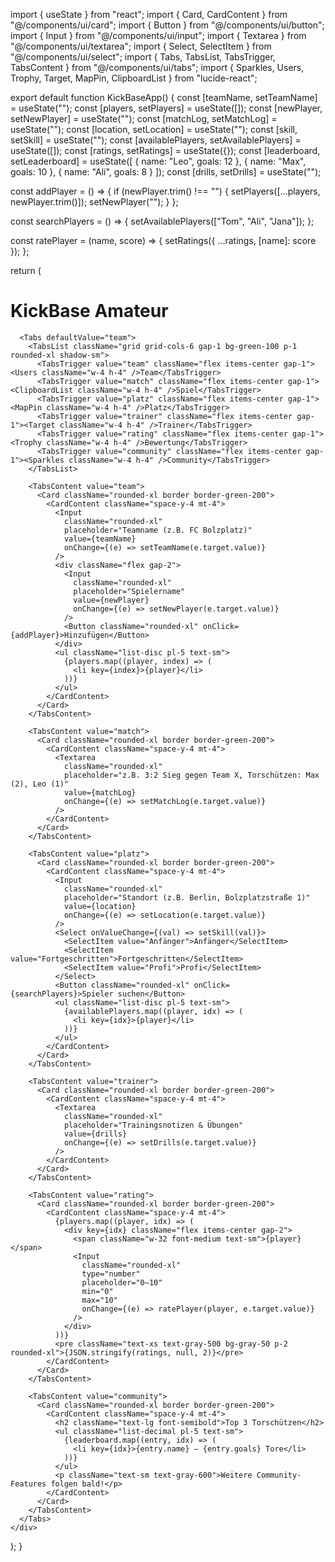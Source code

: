 import { useState } from "react";
import { Card, CardContent } from "@/components/ui/card";
import { Button } from "@/components/ui/button";
import { Input } from "@/components/ui/input";
import { Textarea } from "@/components/ui/textarea";
import { Select, SelectItem } from "@/components/ui/select";
import { Tabs, TabsList, TabsTrigger, TabsContent } from "@/components/ui/tabs";
import { Sparkles, Users, Trophy, Target, MapPin, ClipboardList } from "lucide-react";

export default function KickBaseApp() {
  const [teamName, setTeamName] = useState("");
  const [players, setPlayers] = useState([]);
  const [newPlayer, setNewPlayer] = useState("");
  const [matchLog, setMatchLog] = useState("");
  const [location, setLocation] = useState("");
  const [skill, setSkill] = useState("");
  const [availablePlayers, setAvailablePlayers] = useState([]);
  const [ratings, setRatings] = useState({});
  const [leaderboard, setLeaderboard] = useState([
    { name: "Leo", goals: 12 },
    { name: "Max", goals: 10 },
    { name: "Ali", goals: 8 }
  ]);
  const [drills, setDrills] = useState("");

  const addPlayer = () => {
    if (newPlayer.trim() !== "") {
      setPlayers([...players, newPlayer.trim()]);
      setNewPlayer("");
    }
  };

  const searchPlayers = () => {
    setAvailablePlayers(["Tom", "Ali", "Jana"]);
  };

  const ratePlayer = (name, score) => {
    setRatings({ ...ratings, [name]: score });
  };

  return (
    <div className="p-6 max-w-3xl mx-auto space-y-6 bg-gradient-to-br from-green-50 to-white shadow-xl rounded-2xl">
      <h1 className="text-3xl font-extrabold text-center text-green-700 flex items-center justify-center gap-2">
        <Sparkles className="w-6 h-6" /> KickBase Amateur
      </h1>

      <Tabs defaultValue="team">
        <TabsList className="grid grid-cols-6 gap-1 bg-green-100 p-1 rounded-xl shadow-sm">
          <TabsTrigger value="team" className="flex items-center gap-1"><Users className="w-4 h-4" />Team</TabsTrigger>
          <TabsTrigger value="match" className="flex items-center gap-1"><ClipboardList className="w-4 h-4" />Spiel</TabsTrigger>
          <TabsTrigger value="platz" className="flex items-center gap-1"><MapPin className="w-4 h-4" />Platz</TabsTrigger>
          <TabsTrigger value="trainer" className="flex items-center gap-1"><Target className="w-4 h-4" />Trainer</TabsTrigger>
          <TabsTrigger value="rating" className="flex items-center gap-1"><Trophy className="w-4 h-4" />Bewertung</TabsTrigger>
          <TabsTrigger value="community" className="flex items-center gap-1"><Sparkles className="w-4 h-4" />Community</TabsTrigger>
        </TabsList>

        <TabsContent value="team">
          <Card className="rounded-xl border border-green-200">
            <CardContent className="space-y-4 mt-4">
              <Input
                className="rounded-xl"
                placeholder="Teamname (z.B. FC Bolzplatz)"
                value={teamName}
                onChange={(e) => setTeamName(e.target.value)}
              />
              <div className="flex gap-2">
                <Input
                  className="rounded-xl"
                  placeholder="Spielername"
                  value={newPlayer}
                  onChange={(e) => setNewPlayer(e.target.value)}
                />
                <Button className="rounded-xl" onClick={addPlayer}>Hinzufügen</Button>
              </div>
              <ul className="list-disc pl-5 text-sm">
                {players.map((player, index) => (
                  <li key={index}>{player}</li>
                ))}
              </ul>
            </CardContent>
          </Card>
        </TabsContent>

        <TabsContent value="match">
          <Card className="rounded-xl border border-green-200">
            <CardContent className="space-y-4 mt-4">
              <Textarea
                className="rounded-xl"
                placeholder="z.B. 3:2 Sieg gegen Team X, Torschützen: Max (2), Leo (1)"
                value={matchLog}
                onChange={(e) => setMatchLog(e.target.value)}
              />
            </CardContent>
          </Card>
        </TabsContent>

        <TabsContent value="platz">
          <Card className="rounded-xl border border-green-200">
            <CardContent className="space-y-4 mt-4">
              <Input
                className="rounded-xl"
                placeholder="Standort (z.B. Berlin, Bolzplatzstraße 1)"
                value={location}
                onChange={(e) => setLocation(e.target.value)}
              />
              <Select onValueChange={(val) => setSkill(val)}>
                <SelectItem value="Anfänger">Anfänger</SelectItem>
                <SelectItem value="Fortgeschritten">Fortgeschritten</SelectItem>
                <SelectItem value="Profi">Profi</SelectItem>
              </Select>
              <Button className="rounded-xl" onClick={searchPlayers}>Spieler suchen</Button>
              <ul className="list-disc pl-5 text-sm">
                {availablePlayers.map((player, idx) => (
                  <li key={idx}>{player}</li>
                ))}
              </ul>
            </CardContent>
          </Card>
        </TabsContent>

        <TabsContent value="trainer">
          <Card className="rounded-xl border border-green-200">
            <CardContent className="space-y-4 mt-4">
              <Textarea
                className="rounded-xl"
                placeholder="Trainingsnotizen & Übungen"
                value={drills}
                onChange={(e) => setDrills(e.target.value)}
              />
            </CardContent>
          </Card>
        </TabsContent>

        <TabsContent value="rating">
          <Card className="rounded-xl border border-green-200">
            <CardContent className="space-y-4 mt-4">
              {players.map((player, idx) => (
                <div key={idx} className="flex items-center gap-2">
                  <span className="w-32 font-medium text-sm">{player}</span>
                  <Input
                    className="rounded-xl"
                    type="number"
                    placeholder="0–10"
                    min="0"
                    max="10"
                    onChange={(e) => ratePlayer(player, e.target.value)}
                  />
                </div>
              ))}
              <pre className="text-xs text-gray-500 bg-gray-50 p-2 rounded-xl">{JSON.stringify(ratings, null, 2)}</pre>
            </CardContent>
          </Card>
        </TabsContent>

        <TabsContent value="community">
          <Card className="rounded-xl border border-green-200">
            <CardContent className="space-y-4 mt-4">
              <h2 className="text-lg font-semibold">Top 3 Torschützen</h2>
              <ul className="list-decimal pl-5 text-sm">
                {leaderboard.map((entry, idx) => (
                  <li key={idx}>{entry.name} – {entry.goals} Tore</li>
                ))}
              </ul>
              <p className="text-sm text-gray-600">Weitere Community-Features folgen bald!</p>
            </CardContent>
          </Card>
        </TabsContent>
      </Tabs>
    </div>
  );
}

